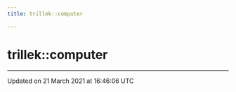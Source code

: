 ```yaml
---
title: trillek::computer

---
```


# trillek::computer






-------------------------------

Updated on 21 March 2021 at 16:46:06 UTC